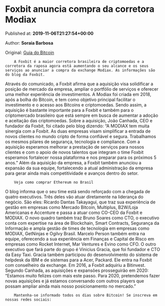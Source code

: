 
# Foxbit anuncia compra da corretora Modiax

Published at: **2019-11-06T21:27:54+00:00**

Author: **Soraia Barbosa**

Original: [Guia do Bitcoin](https://guiadobitcoin.com.br/foxbit-anuncia-compra-da-corretora-modiax/)


        A Foxbit é a maior corretora brasileira de criptomoedas e a corretora da raposa agora está aumentando o seu alcance e os seus serviços ao anunciar a compra da exchange Modiax. As informações são do blog da Foxbit.
      
Através do comunicado, a Foxbit afirma que a aquisição visa solidificar a posição de mercado da empresa, ampliar o portfólio de serviços e oferecer uma melhor experiência de investimentos.
A Modiax foi criada em 2018, após a bolha do Bitcoin, e tem como objetivo principal facilitar o investimento e o acesso aos Bitcoins e criptomoedas. Sendo assim, a aquisição é bastante importante para a Foxbit e também para o criptomercado brasileiro que está sempre em busca de aumentar a adoção e aceitação das criptomoedas.
Sobre a aquisição, João Canhada, CEO e fundador da Foxbit, foi citado pelo blog dizendo:
“A MODIAX tem muita sinergia com a Foxbit. As duas empresas visam simplificar a entrada de novos clientes no mundo cripto de forma confiável e segura. Trabalhamos os mesmos pilares de segurança, tecnologia e compliance. Com a aquisição esperamos melhorar a prestação de serviços para nossos clientes e com o apoio de novos talentos que integram o time Foxbit esperamos fortalecer nossa plataforma e nos preparar para os próximos 5 anos.”
Além da aquisição da empresa, a Foxbit também anunciou a expansão da sua equipe, fortalecendo a atual administração da empresa para gerar ainda mais competitividade e avanços dentro do setor.

        Veja como comprar Ethereum no Brasil
      
O blog informa que o seu time está sendo reforçado com a chegada de quatro executivos. Três deles vão atuar diretamente na liderança do negócio. São eles: Ricardo Dantas Takayagui, que traz sua experiência de gestão em empresas como Mercado Bitcoin, Multiplus, B2W/Loja Americanas e Accenture e passa a atuar como CO-CEO da Foxbit e MODIAX.
O novo quadro também traz Bruno Soares como CTO, o executivo conta com expertise na área de Blockchain, Smart Contracts, Segurança da Informação e ampla gestão de times de tecnologia em empresas como MODIAX, GetNinjas e Ogilvy Brasil.
Marcelo Person também entra na equipe, oferecendo a sua experiência em Finanças e Capital de Risco em empresas como Rocket Internet, Mar Ventures e Evino como CFO.
O outro executivo que fará parte do grupo é Vinicius Gracia, que foi fundador e CTO da Easy Taxi. Gracia também participou do desenvolvimento do sistema de helpdesk da IBM e de sistemas para a Acer, Packard. Ele entra na Foxbit com conselheiro da exchange.
Em 2016, a Foxbit adquiriu a Bitinvest. Segundo Canhada, as aquisições e expansões prosseguirão em 2020:
“Estamos muito felizes com mais este passo. Para 2020, pretendemos fazer novas aquisições e já estamos conversando com outros players que possam ampliar ainda mais nosso posicionamento no mercado.”

        Mantenha-se informado todos os dias sobre Bitcoin! Se inscreva em nossas redes sociais:
      
